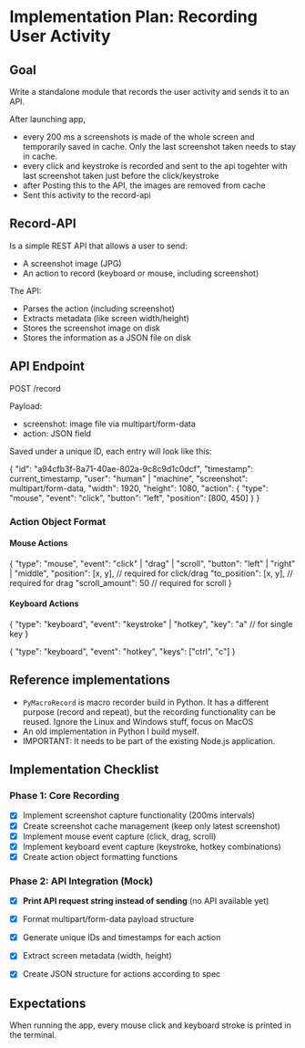 # Implementation Plan: Recording User Activity


## Goal

Write a standalone module that records the user activity and sends it to an API.

After launching app, 
* every 200 ms a screenshots is made of the whole screen and temporarily saved in cache. Only the last screenshot taken needs to stay in cache.
* every click and keystroke is recorded and sent to the api togehter with last screenshot taken just before the click/keystroke
* after Posting this to the API, the images are removed from cache
* Sent this activity to the record-api


## Record-API

Is a simple REST API that allows a user to send:
* A screenshot image (JPG)
* An action to record (keyboard or mouse, including screenshot)

The API:
* Parses the action (including screenshot)
* Extracts metadata (like screen width/height)
* Stores the screenshot image on disk
* Stores the information as a JSON file on disk


## API Endpoint

POST /record

Payload:
* screenshot: image file via multipart/form-data
* action: JSON field

Saved under a unique ID, each entry will look like this:

{
  "id": "a94cfb3f-8a71-40ae-802a-9c8c9d1c0dcf",
  "timestamp": current_timestamp,
  "user": "human" | "machine",
  "screenshot": multipart/form-data,
  "width": 1920,
  "height": 1080,
  "action": {
    "type": "mouse", 
    "event": "click",
    "button": "left",
    "position": [800, 450]
  }
}


### Action Object Format

#### Mouse Actions

{
  "type": "mouse",
  "event": "click" | "drag" | "scroll",
  "button": "left" | "right" | "middle",
  "position": [x, y],      // required for click/drag
  "to_position": [x, y],   // required for drag
  "scroll_amount": 50      // required for scroll
}


#### Keyboard Actions

{
  "type": "keyboard",
  "event": "keystroke" | "hotkey",
  "key": "a"               // for single key
}

{
  "type": "keyboard",
  "event": "hotkey",
  "keys": ["ctrl", "c"]
}


## Reference implementations

* `PyMacroRecord` is macro recorder build in Python. It has a different purpose (record and repeat), but the recording functionality can be reused. Ignore the Linux and Windows stuff, focus on MacOS
* An old implementation in Python I build myself.
* IMPORTANT: It needs to be part of the existing Node.js application.


## Implementation Checklist

### Phase 1: Core Recording
- [x] Implement screenshot capture functionality (200ms intervals)
- [x] Create screenshot cache management (keep only latest screenshot)
- [x] Implement mouse event capture (click, drag, scroll)
- [x] Implement keyboard event capture (keystroke, hotkey combinations)
- [x] Create action object formatting functions

### Phase 2: API Integration (Mock)
- [x] **Print API request string instead of sending** (no API available yet)
- [x] Format multipart/form-data payload structure
- [x] Generate unique IDs and timestamps for each action
- [x] Extract screen metadata (width, height)
- [x] Create JSON structure for actions according to spec


## Expectations

When running the app, every mouse click and keyboard stroke is printed in the terminal.